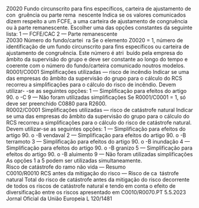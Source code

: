  
Z0020  Fundo circunscrito para 
fins específicos, carteira 
de ajustamento de con ­
gruência ou parte rema ­
nescente  Indica se os valores comunicados dizem respeito a um FCFE, a uma carteira de 
ajustamento de congruência ou à parte remanescente. Escolher uma das opções 
constantes da seguinte lista: 
1 — FCFE/CAC 
2 — Parte remanescente  
Z0030  Número do fundo/cartei ­
ra  Se o elemento Z0020 = 1, número de identificação de um fundo circunscrito para 
fins específicos ou carteira de ajustamento de congruência. Este número é atri ­
buído pela empresa do âmbito da supervisão do grupo e deve ser constante ao 
longo do tempo e coerente com o número do fundo/carteira comunicado noutros 
modelos.  
R0001/C0001  Simplificações utilizadas 
— risco de incêndio  Indicar se uma das empresas do âmbito da supervisão do grupo para o cálculo do 
RCS recorreu a simplificações para o cálculo do risco de incêndio. Devem utilizar- 
-se as seguintes opções: 
1 — Simplificação para efeitos do artigo 90.  o -C 
9 — Não foram utilizadas simplificações 
Se R0001/C0001 = 1, só deve ser preenchido C0880 para R2600.  
R0002/C0001  Simplificações utilizadas 
— risco de catástrofe 
natural  Indicar se uma das empresas do âmbito da supervisão do grupo para o cálculo do 
RCS recorreu a simplificações para o cálculo do risco de catástrofe natural. Devem 
utilizar-se as seguintes opções: 
1 — Simplificação para efeitos do artigo 90.  o -B vendaval 
2 — Simplificação para efeitos do artigo 90.  o -B terramoto 
3 — Simplificação para efeitos do artigo 90.  o -B inundação 
4 — Simplificação para efeitos do artigo 90.  o -B granizo 
5 — Simplificação para efeitos do artigo 90.  o -B aluimento 
9 — Não foram utilizadas simplificações 
As opções 1 a 5 podem ser utilizadas simultaneamente.  
Risco de catástrofe do 
ramo não vida — 
Resumo  
C0010/R0010  RCS antes da mitigação 
do risco — Risco de ca ­
tástrofe natural  Total do risco de catástrofe antes da mitigação do risco decorrente de todos os 
riscos de catástrofe natural e tendo em conta o efeito de diversificação entre os 
riscos apresentado em C0010/R0070.PT  5.5.2023 Jornal Oficial da União Europeia L 120/1481